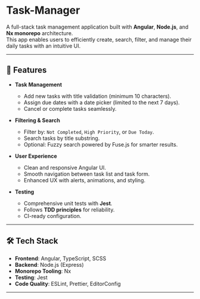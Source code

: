 # Task-Manager

A full-stack task management application built with **Angular**, **Node.js**, and **Nx monorepo** architecture.  
This app enables users to efficiently create, search, filter, and manage their daily tasks with an intuitive UI.

---

## 🚀 Features

- **Task Management**
  - Add new tasks with title validation (minimum 10 characters).
  - Assign due dates with a date picker (limited to the next 7 days).
  - Cancel or complete tasks seamlessly.

- **Filtering & Search**
  - Filter by: `Not Completed`, `High Priority`, or `Due Today`.
  - Search tasks by title substring.
  - Optional: Fuzzy search powered by Fuse.js for smarter results.

- **User Experience**
  - Clean and responsive Angular UI.
  - Smooth navigation between task list and task form.
  - Enhanced UX with alerts, animations, and styling.

- **Testing**
  - Comprehensive unit tests with **Jest**.
  - Follows **TDD principles** for reliability.
  - CI-ready configuration.

---

## 🛠️ Tech Stack

- **Frontend**: Angular, TypeScript, SCSS  
- **Backend**: Node.js (Express)  
- **Monorepo Tooling**: Nx  
- **Testing**: Jest  
- **Code Quality**: ESLint, Prettier, EditorConfig  

---

